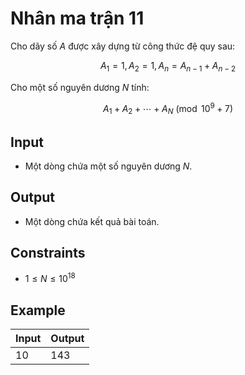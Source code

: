 # Nhân ma trận 11

Cho dãy số $A$ được xây dựng từ công thức đệ quy sau:

$$
A_1=1, A_2=1, A_n=A_{n-1}+A_{n-2}
$$

Cho một số nguyên dương $N$ tính:

$$
A_1 + A_2 + \cdots + A_N \pmod{10^9+7}
$$

## Input

- Một dòng chứa một số nguyên dương $N$.

## Output

- Một dòng chứa kết quả bài toán.

## Constraints

- $1\le N\le 10^{18}$

## Example

|Input|Output|
|-|-|
|10|143|
